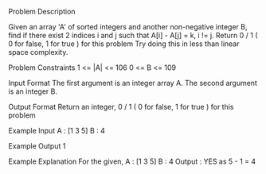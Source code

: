 Problem Description
 
 

Given an array 'A' of sorted integers and another non-negative integer B, find if there exist 2 indices i and j such that A[i] - A[j] = k, i != j.
Return 0 / 1 ( 0 for false, 1 for true ) for this problem
Try doing this in less than linear space complexity.


Problem Constraints
1 <= |A| <= 106
0 <= B <= 109


Input Format
The first argument is an integer array A.
The second argument is an integer B.


Output Format
Return an integer, 0 / 1 ( 0 for false, 1 for true ) for this problem


Example Input
 A : [1 3 5] 
 B : 4


Example Output
1


Example Explanation
For the given, 
 A : [1 3 5] 
 B : 4
Output : YES
as 5 - 1 = 4
